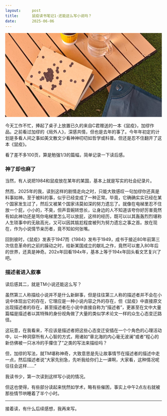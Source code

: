 ```yaml
---
layout:     post
title:      鼠疫读书笔记1·还能这么写小说吗？
date:       2025-06-06
---
```

![S03E03](/images/202506/shuyi.jpg)


今天工作不忙，捧起了桌子上放置已久的来自C君赠送的一本《鼠疫》，加缪作品。之前看过加缪的《局外人》，深感共情，但也是去年的事了。今年年初定的计划是多看人间之事如美文散文少看神神叨叨如哲学或科普。但还是忍不住翻开了这本《鼠疫》。

看了差不多100页，算是勉强1/3的篇幅，简单记录一下读后感。

### 神了却也麻了

当然，有人说把1984和鼠疫放在某年的某国，基本上就是写实的社会纪录片。

然而，2025年的我，读到这样的剧情走向之时，只能大致感叹一句加缪你还真是料事如神。至于被料的事，似乎已经变成了一种正常。毕竟，它确确实实已经在某个国家发生过了，然后又被某个国家讳莫如深的努力遗忘了。就像在电梯里忍不住放一个屁，小小的，不臭，但声音婉转悠长，让身边的人不知道该夸你好厉害竟然有如此神功还是骂你电梯里怎么可以放屁，这样的经历，既可以以其轰轰烈烈堪称人生琐事中的无敌高光，又可以因其尴尬程度被列为努力遗忘之事之首。放在现在，作为小说情节亲历者，竟不知如何张嘴。

回到彼时，《鼠疫》发表于1947而《1984》发布于1949，成书于接近80年前第三次信息革命的之前的躁动之时，给新某国成立的献礼之作，竟然可以套入80年后的世界，还真是神奇。202x年回看194x年，基本上等于194x年回头看文艺复兴了吧。

### 描述者进入叙事

读后感其二，就是TM小说还能这么写？

虽然第三人称描绘小说并不是什么新鲜事，但是往往第三人称的描述者并不会在小说中体现出它的存在，它理应是一种小说内容之外的存在，但《鼠疫》中直接原文出现描述者的存在，甚至描述者在小说中直接自称为“描述者”，更甚至在文中大量篇幅是描述者以其特殊的身份视角做了大量的类似学术论文一样的众生心态变迁路径。

这玩意，在我看来，不应该是描述者把这些心态变迁安插在一个个角色的心理活动中，以一种洞穿所有人心智的方式，用诸如“章北海的内心毫无波澜”或者“程心的新仿佛被一只冰冷的手攥住了”之类的写法来描绘吗？

但，加缪的写法，就TM堪称神奇，大致意思是先让故事情节在描述者的描述中走一点，然后描述者说“大家先别急，先听我给你们上一课啊，大家看，这种情况呢往往会这样……”

我读书少，第一次读到这样写小说的情况。

但这也使得，有些部分读起来恍然如学术，略有些催困，事实上中午2点左右就被那些情节哄睡着了半个小时。

---  
接着读，有什么后续感想，我再来写。
